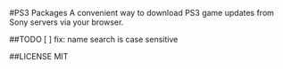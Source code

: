 #PS3 Packages
A convenient way to download PS3 game updates from Sony servers via your browser.

##TODO
[ ] fix: name search is case sensitive

##LICENSE
MIT